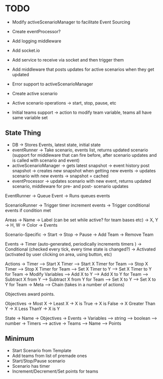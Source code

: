 # TODO

- Modify activeScenarioManager to facilitate Event Sourcing
- Create eventProcessor?

- Add logging middleware

- Add socket.io
- Add service to receive via socket and then trigger them
- Add middleware that posts updates for active scenarios when they get updated

- Error support to activeScenarioManager
- Create active scenario
- Active scenario operations -> start, stop, pause, etc
- Initial teams support -> action to modify team variable, teams all have same variable set

## State Thing

- DB -> Stores Events, latest state, initial state
- eventRunner -> Take scenario, events list, returns updated scenario (support for middleware that can fire before, after scenario updates and is called with scenario and event)
- activeScenarioManager
  -> gets latest snapshot
  -> event history post snapshot
  -> creates new snapshot when getting new events
  -> updates scenario with new events
  -> snapshot = cached
- eventProcessor -> updates scenario with new event, returns updated scenario, middleware for pre- and post- scenario updates

EventRunner
-> Queue Event
-> Runs queues events

ScenarioRunner
-> Trigger timer increment events
-> Trigger conditional events if condition met

Areas
-> Name
-> Label (can be set while active? for team bases etc)
-> X, Y
-> H, W
-> Color
-> Events

Scenario-Specific
-> Start
-> Stop
-> Pause
-> Add Team
-> Remove Team

Events
-> Timer (auto-generated, periodically increments timers )
-> Conditional (checked every tick, every time state is changed?)
-> Activated (activated by user clicking on area, using button, etc)

Actions
-> Timer
--> Start X Timer
--> Start X Timer for Team
--> Stop X Timer
--> Stop X Timer for Team
--> Set X Timer to Y
--> Set X Timer to Y for Team
-> Modify Variables
--> Add X to Y
--> Add X to Y for Team
--> Subtract X from Y
--> Subtract X from Y for Team
--> Set X to Y
--> Set X to Y for Team
-> Meta
--> Chain (takes in a number of actions)

Objectives award points.

Objectives
-> Most X
-> Least X
-> X is True
-> X is False
-> X Greater Than Y
-> X Less ThanY
-> X is Y

State
-> Name
-> Objectives
-> Events
-> Variables
--> string
--> boolean
--> number
-> Timers
--> active
-> Teams
--> Name
--> Points

## Minimum

- Start Scenario from Template
- Add teams from list of premade ones
- Start/Stop/Pause scenario
- Scenario has timer
- Increment/Decrement/Set points for teams
